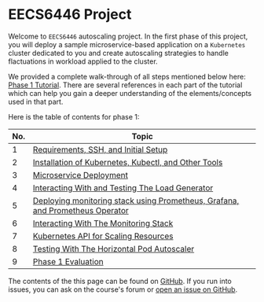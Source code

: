 # EECS6446 Project

Welcome to `EECS6446` autoscaling project. In the first phase of this project, you will deploy a sample
microservice-based application on a `Kubernetes` cluster dedicated to you and create
autoscaling strategies to handle flactuations in workload applied to the cluster.

We provided a complete walk-through of all steps mentioned below here: [Phase 1 Tutorial](https://youtu.be/DKAhQk7W1Rw).
There are several references in each part of the tutorial which can help you gain a deeper
understanding of the elements/concepts used in that part.

Here is the table of contents for phase 1:

| No. | Topic |
|-----|-------|
|1    | [Requirements, SSH, and Initial Setup](tutorials/01-requirements.md) |
|2    | [Installation of Kubernetes, Kubectl, and Other Tools](tutorials/02-kubernetes.md) |
|3    | [Microservice Deployment](tutorials/03-microservice.md) |
|4    | [Interacting With and Testing The Load Generator](tutorials/04-loadgenerator.md) |
|5    | [Deploying monitoring stack using Prometheus, Grafana, and Prometheus Operator](tutorials/05-monitoring.md) |
|6    | [Interacting With The Monitoring Stack](tutorials/06-monitoring-interaction.md) |
|7    | [Kubernetes API for Scaling Resources](tutorials/07-kubernetes-api.md) |
|8    | [Testing With The Horizontal Pod Autoscaler](tutorials/08-hpa-test.md) |
|9    | [Phase 1 Evaluation](tutorials/09-phase1-evaluation.md) |

The contents of the this page can be found on [GitHub](https://github.com/pacslab/EECS6446_Project).
If you run into issues, you can ask on the course's forum
or [open an issue on GitHub](https://github.com/pacslab/EECS6446_Project/issues/new/choose).
